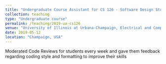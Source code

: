 ```yaml
---
title: "Undergraduate Course Assistant for CS 126 - Software Design Studio"
collection: teaching
type: "Undergraduate course"
permalink: /teaching/2019-ua-cs126
venue: "University of Illinois at Urbana-Champaign, Electrical and Computer Engineering"
date: 2019-05-12
location: "Champaign, USA"
---
```


Moderated Code Reviews for students every week and gave them feedback regarding coding style and
formatting to improve their skills
